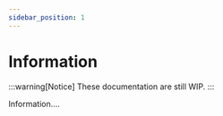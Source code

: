 ```yaml
---
sidebar_position: 1
---
```


# Information

:::warning[Notice]
These documentation are still WIP.
:::

Information....
